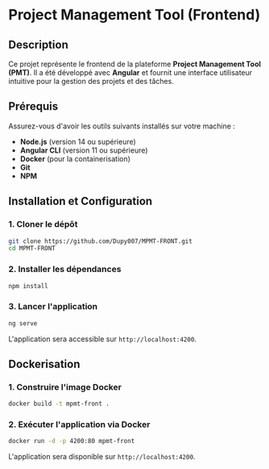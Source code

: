 # Project Management Tool (Frontend)

## Description
Ce projet représente le frontend de la plateforme **Project Management Tool (PMT)**. Il a été développé avec **Angular** et fournit une interface utilisateur intuitive pour la gestion des projets et des tâches.

## Prérequis
Assurez-vous d'avoir les outils suivants installés sur votre machine :
- **Node.js** (version 14 ou supérieure)
- **Angular CLI** (version 11 ou supérieure)
- **Docker** (pour la containerisation)
- **Git**
- **NPM**

## Installation et Configuration
### 1. Cloner le dépôt
```bash
git clone https://github.com/Dupy007/MPMT-FRONT.git
cd MPMT-FRONT
```

### 2. Installer les dépendances
```bash
npm install
```

### 3. Lancer l'application
```bash
ng serve
```

L'application sera accessible sur `http://localhost:4200`.

## Dockerisation
### 1. Construire l'image Docker
```bash
docker build -t mpmt-front .
```

### 2. Exécuter l'application via Docker
```bash
docker run -d -p 4200:80 mpmt-front
```

L'application sera disponible sur `http://localhost:4200`.
